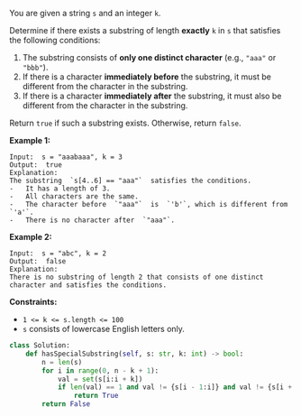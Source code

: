 You are given a string  `s`  and an integer  `k`.

Determine if there exists a substring of length  **exactly**  `k`  in  `s`  that satisfies the following conditions:

1. The substring consists of  **only one distinct character**  (e.g.,  `"aaa"`  or  `"bbb"`).
2. If there is a character  **immediately before**  the substring, it must be different from the character in the
   substring.
3. If there is a character  **immediately after**  the substring, it must also be different from the character in the
   substring.

Return  `true`  if such a substring exists. Otherwise, return  `false`.

**Example 1:**

```
Input:  s = "aaabaaa", k = 3
Output:  true
Explanation:
The substring  `s[4..6] == "aaa"`  satisfies the conditions.
-   It has a length of 3.
-   All characters are the same.
-   The character before  `"aaa"`  is  `'b'`, which is different from  `'a'`.
-   There is no character after  `"aaa"`.
```

**Example 2:**

```
Input:  s = "abc", k = 2
Output:  false
Explanation:
There is no substring of length 2 that consists of one distinct character and satisfies the conditions.
```

**Constraints:**

- `1 <= k <= s.length <= 100`
- `s`  consists of lowercase English letters only.

```python
class Solution:
    def hasSpecialSubstring(self, s: str, k: int) -> bool:
        n = len(s)
        for i in range(0, n - k + 1):
            val = set(s[i:i + k])
            if len(val) == 1 and val != {s[i - 1:i]} and val != {s[i + k:i + k + 1]}:
                return True
        return False
```